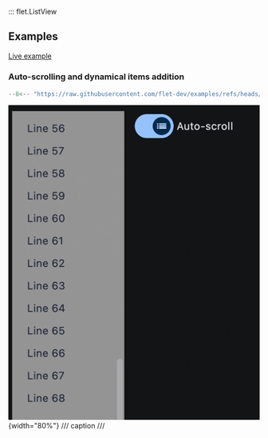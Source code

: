 ::: flet.ListView

## Examples

[Live example](https://flet-controls-gallery.fly.dev/layout/listview)

### Auto-scrolling and dynamical items addition

```python
--8<-- "https://raw.githubusercontent.com/flet-dev/examples/refs/heads/v1-docs/python/controls/list-view/autoscroll-and-dynamic-items.py"
```

![autoscroll-and-dynamic-items](https://raw.githubusercontent.com/flet-dev/examples/v1-docs/python/controls/list-view/media/autoscroll-and-dynamic-items.gif){width="80%"}
/// caption
///